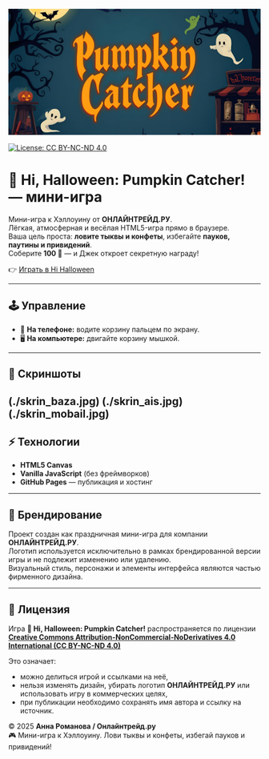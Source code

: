 ![Hi Halloween Game Banner](./banner.png)

[![License: CC BY-NC-ND 4.0](https://img.shields.io/badge/License-CC_BY--NC--ND_4.0-blue.svg)](https://creativecommons.org/licenses/by-nc-nd/4.0/)

# 🎃 Hi, Halloween: Pumpkin Catcher! — мини-игра  

Мини-игра к Хэллоуину от **ОНЛАЙНТРЕЙД.РУ**.  
Лёгкая, атмосферная и весёлая HTML5-игра прямо в браузере.  
Ваша цель проста: **ловите тыквы и конфеты**, избегайте **пауков, паутины и привидений**.  
Соберите **100 🎃** — и Джек откроет секретную награду!  

  👉 [Играть в Hi Halloween](https://annyaromanova-del.github.io/-Hi-Halloween-Pumpkin-Catcher-/)  

---

## 🕹 Управление  

- 📱 **На телефоне:** водите корзину пальцем по экрану.  
- 🖥 **На компьютере:** двигайте корзину мышкой.  

---

## 📸 Скриншоты  

(./skrin_baza.jpg) (./skrin_ais.jpg) (./skrin_mobail.jpg)
---

## ⚡ Технологии  

- **HTML5 Canvas**  
- **Vanilla JavaScript** (без фреймворков)  
- **GitHub Pages** — публикация и хостинг  

---

## 💼 Брендирование  

Проект создан как праздничная мини-игра для компании **ОНЛАЙНТРЕЙД.РУ**.  
Логотип используется исключительно в рамках брендированной версии игры и не подлежит изменению или удалению.  
Визуальный стиль, персонажи и элементы интерфейса являются частью фирменного дизайна.  

---

## 📜 Лицензия  

Игра **🎃 Hi, Halloween: Pumpkin Catcher!** распространяется по лицензии  
**[Creative Commons Attribution-NonCommercial-NoDerivatives 4.0 International (CC BY-NC-ND 4.0)](https://creativecommons.org/licenses/by-nc-nd/4.0/)**  

Это означает:  
- можно делиться игрой и ссылками на неё,  
- нельзя изменять дизайн, убирать логотип **ОНЛАЙНТРЕЙД.РУ** или использовать игру в коммерческих целях,  
- при публикации необходимо сохранять имя автора и ссылку на источник.  

© 2025 **Анна Романова / Онлайнтрейд.ру**  
🎮 Мини-игра к Хэллоуину. Лови тыквы и конфеты, избегай пауков и привидений!
